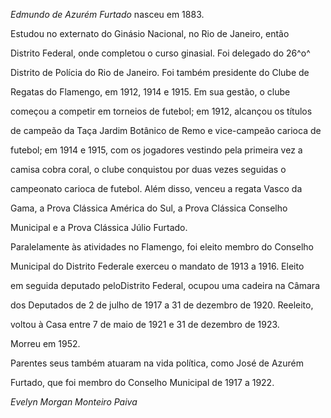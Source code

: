 

*Edmundo de Azurém Furtado* nasceu em 1883.



Estudou no externato do Ginásio Nacional, no Rio de Janeiro, então

Distrito Federal, onde completou o curso ginasial. Foi delegado do 26^o^

Distrito de Polícia do Rio de Janeiro. Foi também presidente do Clube de

Regatas do Flamengo, em 1912, 1914 e 1915. Em sua gestão, o clube

começou a competir em torneios de futebol; em 1912, alcançou os títulos

de campeão da Taça Jardim Botânico de Remo e vice-campeão carioca de

futebol; em 1914 e 1915, com os jogadores vestindo pela primeira vez a

camisa cobra coral, o clube conquistou por duas vezes seguidas o

campeonato carioca de futebol. Além disso, venceu a regata Vasco da

Gama, a Prova Clássica América do Sul, a Prova Clássica Conselho

Municipal e a Prova Clássica Júlio Furtado.



Paralelamente às atividades no Flamengo, foi eleito membro do Conselho

Municipal do Distrito Federale exerceu o mandato de 1913 a 1916. Eleito

em seguida deputado peloDistrito Federal, ocupou uma cadeira na Câmara

dos Deputados de 2 de julho de 1917 a 31 de dezembro de 1920. Reeleito,

voltou à Casa entre 7 de maio de 1921 e 31 de dezembro de 1923.



Morreu em 1952.



Parentes seus também atuaram na vida política, como José de Azurém

Furtado, que foi membro do Conselho Municipal de 1917 a 1922.



*Evelyn Morgan Monteiro Paiva*



